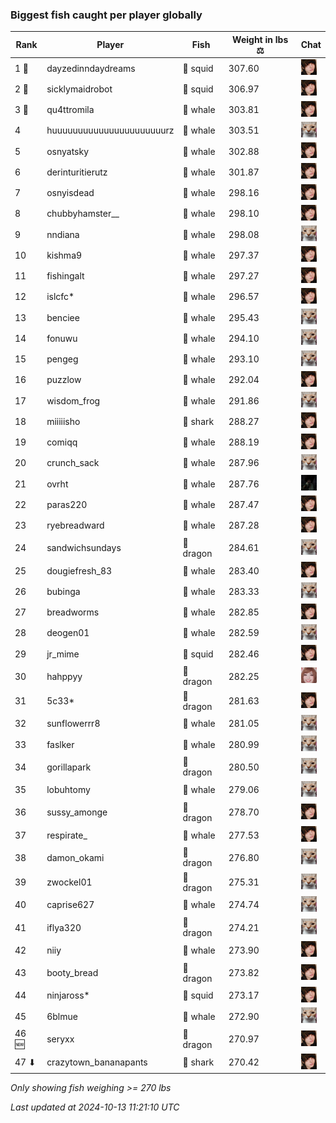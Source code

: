 ### Biggest fish caught per player globally
| Rank | Player | Fish | Weight in lbs ⚖️ | Chat |
|------|--------|-----------|---------|-------|
| 1 🥇  | dayzedinndaydreams | 🦑 squid | 307.60 | ![breadworms](https://raw.githubusercontent.com/blableblup/gofish/main/images/players/breadworms.png) |
| 2 🥈  | sicklymaidrobot | 🦑 squid | 306.97 | ![breadworms](https://raw.githubusercontent.com/blableblup/gofish/main/images/players/breadworms.png) |
| 3 🥉  | qu4ttromila | 🐳 whale | 303.81 | ![breadworms](https://raw.githubusercontent.com/blableblup/gofish/main/images/players/breadworms.png) |
| 4  | huuuuuuuuuuuuuuuuuuuuuurz | 🐳 whale | 303.51 | ![psp1g](https://raw.githubusercontent.com/blableblup/gofish/main/images/players/psp1g.png) |
| 5  | osnyatsky | 🐳 whale | 302.88 | ![breadworms](https://raw.githubusercontent.com/blableblup/gofish/main/images/players/breadworms.png) |
| 6  | derinturitierutz | 🐳 whale | 301.87 | ![breadworms](https://raw.githubusercontent.com/blableblup/gofish/main/images/players/breadworms.png) |
| 7  | osnyisdead | 🐳 whale | 298.16 | ![breadworms](https://raw.githubusercontent.com/blableblup/gofish/main/images/players/breadworms.png) |
| 8  | chubbyhamster__ | 🐳 whale | 298.10 | ![breadworms](https://raw.githubusercontent.com/blableblup/gofish/main/images/players/breadworms.png) |
| 9  | nndiana | 🐳 whale | 298.08 | ![psp1g](https://raw.githubusercontent.com/blableblup/gofish/main/images/players/psp1g.png) |
| 10  | kishma9 | 🐳 whale | 297.37 | ![breadworms](https://raw.githubusercontent.com/blableblup/gofish/main/images/players/breadworms.png) |
| 11  | fishingalt | 🐳 whale | 297.27 | ![breadworms](https://raw.githubusercontent.com/blableblup/gofish/main/images/players/breadworms.png) |
| 12  | islcfc* | 🐳 whale | 296.57 | ![breadworms](https://raw.githubusercontent.com/blableblup/gofish/main/images/players/breadworms.png) |
| 13  | benciee | 🐳 whale | 295.43 | ![psp1g](https://raw.githubusercontent.com/blableblup/gofish/main/images/players/psp1g.png) |
| 14  | fonuwu | 🐳 whale | 294.10 | ![psp1g](https://raw.githubusercontent.com/blableblup/gofish/main/images/players/psp1g.png) |
| 15  | pengeg | 🐳 whale | 293.10 | ![psp1g](https://raw.githubusercontent.com/blableblup/gofish/main/images/players/psp1g.png) |
| 16  | puzzlow | 🐳 whale | 292.04 | ![breadworms](https://raw.githubusercontent.com/blableblup/gofish/main/images/players/breadworms.png) |
| 17  | wisdom_frog | 🐳 whale | 291.86 | ![psp1g](https://raw.githubusercontent.com/blableblup/gofish/main/images/players/psp1g.png) |
| 18  | miiiiisho | 🦈 shark | 288.27 | ![breadworms](https://raw.githubusercontent.com/blableblup/gofish/main/images/players/breadworms.png) |
| 19  | comiqq | 🐳 whale | 288.19 | ![breadworms](https://raw.githubusercontent.com/blableblup/gofish/main/images/players/breadworms.png) |
| 20  | crunch_sack | 🐳 whale | 287.96 | ![psp1g](https://raw.githubusercontent.com/blableblup/gofish/main/images/players/psp1g.png) |
| 21  | ovrht | 🐳 whale | 287.76 | ![ovrht](https://raw.githubusercontent.com/blableblup/gofish/main/images/players/ovrht.png) |
| 22  | paras220 | 🐳 whale | 287.47 | ![breadworms](https://raw.githubusercontent.com/blableblup/gofish/main/images/players/breadworms.png) |
| 23  | ryebreadward | 🐳 whale | 287.28 | ![breadworms](https://raw.githubusercontent.com/blableblup/gofish/main/images/players/breadworms.png) |
| 24  | sandwichsundays | 🐉 dragon | 284.61 | ![psp1g](https://raw.githubusercontent.com/blableblup/gofish/main/images/players/psp1g.png) |
| 25  | dougiefresh_83 | 🐳 whale | 283.40 | ![breadworms](https://raw.githubusercontent.com/blableblup/gofish/main/images/players/breadworms.png) |
| 26  | bubinga | 🐳 whale | 283.33 | ![psp1g](https://raw.githubusercontent.com/blableblup/gofish/main/images/players/psp1g.png) |
| 27  | breadworms | 🐳 whale | 282.85 | ![breadworms](https://raw.githubusercontent.com/blableblup/gofish/main/images/players/breadworms.png) |
| 28  | deogen01 | 🐳 whale | 282.59 | ![psp1g](https://raw.githubusercontent.com/blableblup/gofish/main/images/players/psp1g.png) |
| 29  | jr_mime | 🦑 squid | 282.46 | ![breadworms](https://raw.githubusercontent.com/blableblup/gofish/main/images/players/breadworms.png) |
| 30  | hahppyy | 🐉 dragon | 282.25 | ![vaiastol](https://raw.githubusercontent.com/blableblup/gofish/main/images/players/vaiastol.png) |
| 31  | 5c33* | 🐉 dragon | 281.63 | ![breadworms](https://raw.githubusercontent.com/blableblup/gofish/main/images/players/breadworms.png) |
| 32  | sunflowerrr8 | 🐳 whale | 281.05 | ![psp1g](https://raw.githubusercontent.com/blableblup/gofish/main/images/players/psp1g.png) |
| 33  | faslker | 🐳 whale | 280.99 | ![psp1g](https://raw.githubusercontent.com/blableblup/gofish/main/images/players/psp1g.png) |
| 34  | gorillapark | 🐉 dragon | 280.50 | ![psp1g](https://raw.githubusercontent.com/blableblup/gofish/main/images/players/psp1g.png) |
| 35  | lobuhtomy | 🐳 whale | 279.06 | ![psp1g](https://raw.githubusercontent.com/blableblup/gofish/main/images/players/psp1g.png) |
| 36  | sussy_amonge | 🐉 dragon | 278.70 | ![breadworms](https://raw.githubusercontent.com/blableblup/gofish/main/images/players/breadworms.png) |
| 37  | respirate_ | 🐳 whale | 277.53 | ![breadworms](https://raw.githubusercontent.com/blableblup/gofish/main/images/players/breadworms.png) |
| 38  | damon_okami | 🐉 dragon | 276.80 | ![psp1g](https://raw.githubusercontent.com/blableblup/gofish/main/images/players/psp1g.png) |
| 39  | zwockel01 | 🐉 dragon | 275.31 | ![psp1g](https://raw.githubusercontent.com/blableblup/gofish/main/images/players/psp1g.png) |
| 40  | caprise627 | 🐳 whale | 274.74 | ![psp1g](https://raw.githubusercontent.com/blableblup/gofish/main/images/players/psp1g.png) |
| 41  | iflya320 | 🐉 dragon | 274.21 | ![psp1g](https://raw.githubusercontent.com/blableblup/gofish/main/images/players/psp1g.png) |
| 42  | niiy | 🐳 whale | 273.90 | ![breadworms](https://raw.githubusercontent.com/blableblup/gofish/main/images/players/breadworms.png) |
| 43  | booty_bread | 🐉 dragon | 273.82 | ![breadworms](https://raw.githubusercontent.com/blableblup/gofish/main/images/players/breadworms.png) |
| 44  | ninjaross* | 🦑 squid | 273.17 | ![breadworms](https://raw.githubusercontent.com/blableblup/gofish/main/images/players/breadworms.png) |
| 45  | 6blmue | 🐳 whale | 272.90 | ![psp1g](https://raw.githubusercontent.com/blableblup/gofish/main/images/players/psp1g.png) |
| 46 🆕 | seryxx | 🐉 dragon | 270.97 | ![breadworms](https://raw.githubusercontent.com/blableblup/gofish/main/images/players/breadworms.png) |
| 47 ⬇ | crazytown_bananapants | 🦈 shark | 270.42 | ![breadworms](https://raw.githubusercontent.com/blableblup/gofish/main/images/players/breadworms.png) |

_Only showing fish weighing >= 270 lbs_

_Last updated at 2024-10-13 11:21:10 UTC_